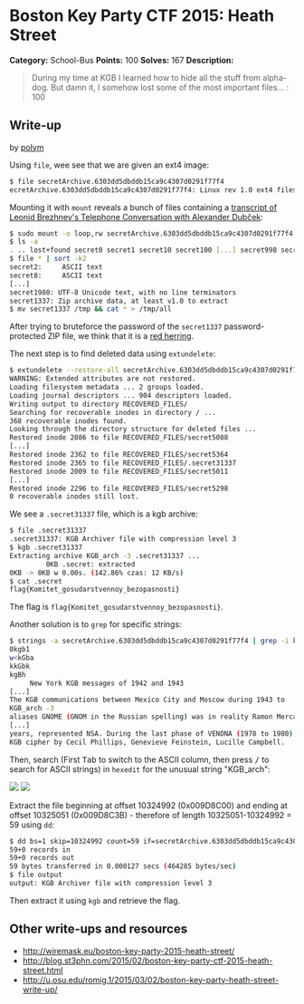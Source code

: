 # Boston Key Party CTF 2015: Heath Street

**Category:** School-Bus
**Points:** 100
**Solves:** 167
**Description:**

> During my time at KGB I learned how to hide all the stuff from alpha-dog. But damn it, I somehow lost some of the most important files... : 100

## Write-up

by [polym](https://github.com/abpolym)

Using `file`, wee see that we are given an ext4 image:

```bash
$ file secretArchive.6303dd5dbddb15ca9c4307d0291f77f4
ecretArchive.6303dd5dbddb15ca9c4307d0291f77f4: Linux rev 1.0 ext4 filesystem data (extents) (huge files) 
```

Mounting it with `mount` reveals a bunch of files containing a [transcript of Leonid Brezhnev's Telephone Conversation with Alexander Dubček](http://www2.gwu.edu/~nsarchiv/nsa/publications/DOC_readers/psread/doc81.htm):

```bash
$ sudo mount -o loop,rw secretArchive.6303dd5dbddb15ca9c4307d0291f77f4 /mnt
$ ls -a
. .. lost+found secret0 secret1 secret10 secret100 [...] secret998 secret999
$ file * | sort -k2
secret2:     ASCII text
secret8:     ASCII text
[...]
secret1980: UTF-8 Unicode text, with no line terminators
secret1337: Zip archive data, at least v1.0 to extract
$ mv secret1337 /tmp && cat * > /tmp/all
```

After trying to bruteforce the password of the `secret1337` password-protected ZIP file, we think that it is a [red herring](http://en.wikipedia.org/wiki/Red_herring).

The next step is to find deleted data using `extundelete`:

```bash
$ extundelete --restore-all secretArchive.6303dd5dbddb15ca9c4307d0291f77f4
WARNING: Extended attributes are not restored.
Loading filesystem metadata ... 2 groups loaded.
Loading journal descriptors ... 904 descriptors loaded.
Writing output to directory RECOVERED_FILES/
Searching for recoverable inodes in directory / ... 
368 recoverable inodes found.
Looking through the directory structure for deleted files ... 
Restored inode 2086 to file RECOVERED_FILES/secret5088
[...]
Restored inode 2362 to file RECOVERED_FILES/secret5364
Restored inode 2365 to file RECOVERED_FILES/.secret31337
Restored inode 2009 to file RECOVERED_FILES/secret5011
[...]
Restored inode 2296 to file RECOVERED_FILES/secret5298
0 recoverable inodes still lost.
```

We see a `.secret31337` file, which is a kgb archive:

```bash
$ file .secret31337
.secret31337: KGB Archiver file with compression level 3
$ kgb .secret31337
Extracting archive KGB_arch -3 .secret31337 ...
         0KB .secret: extracted
0KB -> 0KB w 0.00s. (142.86% czas: 12 KB/s)
$ cat .secret
flag{Komitet_gosudarstvennoy_bezopasnosti}
```

The flag is `flag{Komitet_gosudarstvennoy_bezopasnosti}`.

Another solution is to `grep` for specific strings:

```bash
$ strings -a secretArchive.6303dd5dbddb15ca9c4307d0291f77f4 | grep -i kgb
0kgb1
w<kGba
kkGbk
kgBh
     New York KGB messages of 1942 and 1943
[...]
The KGB communications between Mexico City and Moscow during 1943 to 
KGB_arch -3
aliases GNOME (GNOM in the Russian spelling) was in reality Ramon Mercader, a Spanish Communist recruited into KGB service
[...]
years, represented NSA. During the last phase of VENONA (1978 to 1980), NSA issued thirty-nine first-time translations of KGB 
KGB cipher by Cecil Phillips, Genevieve Feinstein, Lucille Campbell.
```

Then, search (First <kbd>Tab</kbd> to switch to the ASCII column, then press <kbd>/</kbd> to search for ASCII strings) in `hexedit` for the unusual string "KGB_arch":

![](kgb.png)
![](kgb_2.png)

Extract the file beginning at offset 10324992 (0x009D8C00) and ending at offset 10325051 (0x009D8C3B) - therefore of length 10325051-10324992 = 59 using `dd`:

```bash
$ dd bs=1 skip=10324992 count=59 if=secretArchive.6303dd5dbddb15ca9c4307d0291f77f4 of=output
59+0 records in
59+0 records out
59 bytes transferred in 0.000127 secs (464285 bytes/sec)
$ file output
output: KGB Archiver file with compression level 3
```

Then extract it using `kgb` and retrieve the flag.

## Other write-ups and resources

* <http://wiremask.eu/boston-key-party-2015-heath-street/>
* <http://blog.st3phn.com/2015/02/boston-key-party-ctf-2015-heath-street.html>
* <http://u.osu.edu/romig.1/2015/03/02/boston-key-party-heath-street-write-up/>

